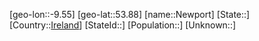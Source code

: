 ﻿---
location: [53.88,-9.55]
type: City
tags:
- geo/City


SpocWebEntityId: 32887
isDeleted: false
confidential: public

---
[geo-lon::-9.55]
[geo-lat::53.88]
[name::Newport]
[State::]
[Country::[Ireland](geo/Continent/Europe/Ireland.md)]
[StateId::]
[Population::]
[Unknown::]

